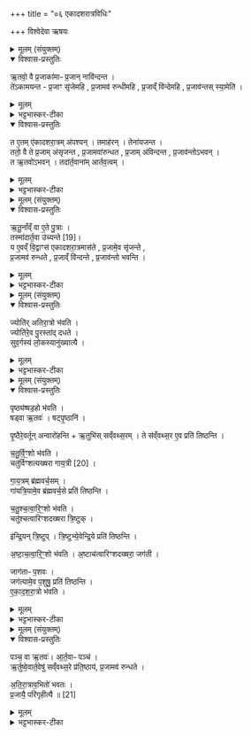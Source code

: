 +++
title = "०६ एकादशरात्रविधिः"

+++
विश्वेदेवा ऋषयः
<details><summary>मूलम् (संयुक्तम्)</summary>

ऋ॒तवो॒ वै प्र॒जाका॑माᳶ प्र॒जान्नावि॑न्दन्त॒ ते॑ऽकामयन्त प्र॒जाꣳ सृ॑जेमहि प्र॒जामव॑ रुन्धीमहि प्र॒जाव्ँवि॑न्देमहि प्र॒जाव॑न्तस्स्या॒मेति॒ त ए॒तमे॑कादशरा॒त्रम॑पश्य॒न्तमाह॑र॒न्तेना॑यजन्त॒ ततो॒ वै ते प्र॒जाम॑सृजन्त प्र॒जामवा॑रुन्धत प्र॒जाम॑विन्दन्त प्र॒जाव॑न्तोऽभव॒न्त ऋ॒तवो॑ऽभव॒न्तदा॑र्त॒वाना॑मार्तव॒त्वम्
</details>

<details open><summary>विश्वास-प्रस्तुतिः</summary>

ऋ॒तवो॒ वै प्र॒जाका॑माᳶ प्र॒जान् नावि॑न्दन्त ।  
ते॑ऽकामयन्त -
प्र॒जाꣳ सृ॑जेमहि , प्र॒जामव॑ रुन्धीमहि , प्र॒जाव्ँ वि॑न्देमहि , प्र॒जाव॑न्तस् स्या॒मेति॑ ।  
</details>

<details><summary>मूलम्</summary>

ऋ॒तवो॒ वै प्र॒जाका॑माᳶ प्र॒जान् नावि॑न्दन्त ।  
ते॑ऽकामयन्त -
प्र॒जाꣳ सृ॑जेमहि , प्र॒जामव॑ रुन्धीमहि , प्र॒जाव्ँ वि॑न्देमहि , प्र॒जाव॑न्तस् स्या॒मेति॑ ।  
</details>

<details><summary>भट्टभास्कर-टीका</summary>

1समाप्ता अहीनाः । अथ सत्त्राण्यारभ्यन्ते उभयतोतिरात्राणि । तत्र एकादशरात्रं विदधाति ऋतव इत्यादि ॥ ऋतवो वसन्तादयः प्रजाकामा प्रजां नाविन्दन्त नालभन्त । ते अकामयन्त - प्रजां मृजेमहि प्रजां स्रष्टुं समर्थाः स्याम, प्रजामवरुन्धीमहि नियन्तुं समर्थास्स्याम । विन्देमहि लभेमहि । प्रजावन्तः बहुप्रजाः सत्प्रजाः स्यामेति ।
</details>

<details open><summary>विश्वास-प्रस्तुतिः</summary>

त ए॒तम् ए॑कादशरा॒त्रम् अ॑पश्यन् । तमाह॑रन् । तेना॑यजन्त ।  
ततो॒ वै ते प्र॒जाम् अ॑सृजन्त , प्र॒जामवा॑रुन्धत , प्र॒जाम् अ॑विन्दन्त , प्र॒जाव॑न्तोऽभवन् ।  
त ऋ॒तवो॑ऽभवन् । तदा॑र्त॒वाना॑म् आर्तव॒त्वम् ।  
</details>

<details><summary>मूलम्</summary>

त ए॒तम् ए॑कादशरा॒त्रम् अ॑पश्यन् । तमाह॑रन् । तेना॑यजन्त ।  
ततो॒ वै ते प्र॒जाम् अ॑सृजन्त , प्र॒जामवा॑रुन्धत , प्र॒जाम् अ॑विन्दन्त , प्र॒जाव॑न्तोऽभवन् ।  
त ऋ॒तवो॑ऽभवन् । तदा॑र्त॒वाना॑म् आर्तव॒त्वम् ।  
</details>

<details><summary>भट्टभास्कर-टीका</summary>

ततस्ते एकादशरात्रेण सर्वमलभन्त । ततस्ते क्रतवः सर्वार्थहितलाभेन अभवन् भूतिमन्तस्सम्पन्नाः । यद्वा - ततस्त ऋतवः स्वैस्स्वैः ऋतुधर्मैर्युक्ता ऋत्वनुरूपस्वभावभाजोभवन् । अथवा - वसन्तादयः ततः प्रभृति ऋतवोभवत् । अरणात् ऋतवः एकादशरात्रेण सर्वाभिमतप्राप्त्या ऋतुव्यपदेशभाजोभवन्, तदार्तवानामार्तवत्वम् । ऋतुर्योनिगतो द्रव्यविशेषः ऋतूत्पत्तिहेतुभूतः कालो वा । यथा - 'ऋत्वियात्प्रजां विन्दामहै' । इति । ऋतुभवास्सर्वाः प्रजा आर्तवाः । यत्कामा इमे यज्ञमासते तेषां तत आर्तवत्वं ऋतुप्रभवत्वं ऋतुभ्यो वोत्पद्यमा ...
</details>

<details><summary>मूलम् (संयुक्तम्)</summary>

ऋ॒तू॒नाव्ँवा ए॒ते पु॒त्रास्तस्मा॑त् [19]  
आ॒र्त॒वा उ॑च्यन्ते॒ य ए॒वव्ँवि॒द्वाꣳस॑ एकादशरा॒त्रमास॑ते प्र॒जामे॒व सृ॑जन्ते प्र॒जामव॑ रुन्धते प्र॒जाव्ँवि॑न्दन्ते प्र॒जाव॑न्तो भवन्ति॒
</details>

<details open><summary>विश्वास-प्रस्तुतिः</summary>

ऋ॒तू॒नाँव्ँ वा ए॒ते पु॒त्राः ।  
तस्मा॑दार्त॒वा उ॑च्यन्ते [19]।  
य ए॒वव्ँ वि॒द्वाꣳस॑ एकादशरा॒त्रमास॑ते , प्र॒जामे॒व सृ॑जन्ते ,  
प्र॒जामव॑ रुन्धते , प्र॒जाव्ँ वि॑न्दन्ते , प्र॒जाव॑न्तो भवन्ति ।  
</details>

<details><summary>मूलम्</summary>

ऋ॒तू॒नाँव्ँ वा ए॒ते पु॒त्राः ।  
तस्मा॑दार्त॒वा उ॑च्यन्ते [19]।  
य ए॒वव्ँ वि॒द्वाꣳस॑ एकादशरा॒त्रमास॑ते , प्र॒जामे॒व सृ॑जन्ते ,  
प्र॒जामव॑ रुन्धते , प्र॒जाव्ँ वि॑न्दन्ते , प्र॒जाव॑न्तो भवन्ति ।  
</details>

<details><summary>भट्टभास्कर-टीका</summary>

2ऋतूनां वा इत्यादि ॥ एते सर्वे जन्मिनः पुत्राः तेषामृतूनां 'ऋत्वियात्प्रजां विन्दामहै' तस्मात्प्रजा आर्तवशब्देनोच्यन्ते इति । य एवं विद्वानित्यादि । गतम् ॥
</details>

<details><summary>मूलम् (संयुक्तम्)</summary>

ज्योति॑रतिरा॒त्रो भ॑वति॒ ज्योति॑रे॒व पु॒रस्ता॑द्दधते सुव॒र्गस्य॑ लो॒कस्यानु॑ख्यात्यै॒
</details>

<details open><summary>विश्वास-प्रस्तुतिः</summary>

ज्योति॑र् अतिरा॒त्रो भ॑वति ।  
ज्योति॑रे॒व पु॒रस्ता॑द् दधते ।  
सुव॒र्गस्य॑ लो॒कस्यानु॑ख्यात्यै ।  
</details>

<details><summary>मूलम्</summary>

ज्योति॑र् अतिरा॒त्रो भ॑वति ।  
ज्योति॑रे॒व पु॒रस्ता॑द् दधते ।  
सुव॒र्गस्य॑ लो॒कस्यानु॑ख्यात्यै ।  
</details>

<details><summary>भट्टभास्कर-टीका</summary>

3ज्योतिरित्यादिरहः कॢप्तिः - ज्योतिस्संज्ञसमासादिलक्षणं एकाहः तद्धर्माऽतिरात्रः प्रथममहः; यागारम्भ एव ज्योतिर्धारणात् स्वर्गस्यानुक्रमेण प्रकाशो भवतीति ॥
</details>

<details><summary>मूलम् (संयुक्तम्)</summary>

पृष्ठ्य॑ष्षड॒हो भ॑वति॒ षड्वा ऋ॒तव॒ष्षट्पृ॒ष्ठानि॑ पृ॒ष्ठैरे॒वर्तून॒न्वारो॑हन्त्यृ॒तुभि॑स्सव्ँवथ्स॒रन्ते स॑व्ँवथ्स॒र ए॒व प्रति॑ तिष्ठन्ति चतुर्वि॒ꣳ॒शो भ॑वति॒ चतु॑र्विꣳशत्यख्षरा गाय॒त्री [20]  
गा॒य॒त्रम्ब्र॑ह्मवर्च॒सङ्गा॑यत्रि॒यामे॒व ब्र॑ह्मवर्च॒से प्रति॑ तिष्ठन्ति चतुश्चत्वारि॒ꣳ॒शो भ॑वति॒ चतु॑श्चत्वारिꣳशदख्षरा त्रि॒ष्टुगि॑न्द्रि॒यन्त्रि॒ष्टुप्त्रि॒ष्टुभ्ये॒वेन्द्रि॒ये प्रति॑ तिष्ठन्त्यष्टाचत्वारि॒ꣳ॒शो भ॑वत्य॒ष्टाच॑त्वारिꣳशदख्षरा॒ जग॑ती॒ जाग॑ताᳶ प॒शवो॒ जग॑त्यामे॒व प॒शुषु॒ प्रति॑ तिष्ठन्त्येकादशरा॒त्रो भ॑वति॒
</details>

<details open><summary>विश्वास-प्रस्तुतिः</summary>

पृष्ठ्य॑ष्षड॒हो भ॑वति ।  
षड्वा ऋ॒तवः॑  । षट्पृ॒ष्ठानि॑ ।  

पृ॒ष्ठैरे॒वर्तून् अन्वारो॑हन्ति + ऋ॒तुभि॑स् सव्ँवथ्स॒रम् । ते स॑व्ँवथ्स॒र ए॒व प्रति॑ तिष्ठन्ति ।  

च॒तु॒र्वि॒ꣳ॒शो भ॑वति ।  
चतु॑र्विꣳशत्यख्षरा गाय॒त्री [20] ।  

गा॒य॒त्रम् ब्र॑ह्मवर्च॒सम् ।  
गा॑यत्रि॒यामे॒व ब्र॑ह्मवर्च॒से प्रति॑ तिष्ठन्ति ।  

च॒तु॒श्च॒त्वा॒रि॒ꣳ॒शो भ॑वति ।  
चतु॑श्चत्वारिꣳशदख्षरा त्रि॒ष्टुक् ।  

इ॑न्द्रि॒यन् त्रि॒ष्टुप् । त्रि॒ष्टुभ्ये॒वेन्द्रि॒ये प्रति॑ तिष्ठन्ति ।  

अ॒ष्टा॒च॒त्वा॒रि॒ꣳ॒शो भ॑वति ।
अ॒ष्टाच॑त्वारिꣳशदख्षरा॒ जग॑ती ।  

जाग॑ताᳶ प॒शवः ।  
जग॑त्यामे॒व प॒शुषु॒ प्रति॑ तिष्ठन्ति ।  
ए॒का॒द॒श॒रा॒त्रो भ॑वति ।  
</details>

<details><summary>मूलम्</summary>

पृष्ठ्य॑ष्षड॒हो भ॑वति ।  
षड्वा ऋ॒तवः॑  । षट्पृ॒ष्ठानि॑ ।  

पृ॒ष्ठैरे॒वर्तून् अन्वारो॑हन्ति + ऋ॒तुभि॑स् सव्ँवथ्स॒रम् । ते स॑व्ँवथ्स॒र ए॒व प्रति॑ तिष्ठन्ति ।  

च॒तु॒र्वि॒ꣳ॒शो भ॑वति ।  
चतु॑र्विꣳशत्यख्षरा गाय॒त्री [20] ।  

गा॒य॒त्रम् ब्र॑ह्मवर्च॒सम् ।  
गा॑यत्रि॒यामे॒व ब्र॑ह्मवर्च॒से प्रति॑ तिष्ठन्ति ।  

च॒तु॒श्च॒त्वा॒रि॒ꣳ॒शो भ॑वति ।  
चतु॑श्चत्वारिꣳशदख्षरा त्रि॒ष्टुक् ।  

इ॑न्द्रि॒यन् त्रि॒ष्टुप् । त्रि॒ष्टुभ्ये॒वेन्द्रि॒ये प्रति॑ तिष्ठन्ति ।  

अ॒ष्टा॒च॒त्वा॒रि॒ꣳ॒शो भ॑वति ।
अ॒ष्टाच॑त्वारिꣳशदख्षरा॒ जग॑ती ।  

जाग॑ताᳶ प॒शवः ।  
जग॑त्यामे॒व प॒शुषु॒ प्रति॑ तिष्ठन्ति ।  
ए॒का॒द॒श॒रा॒त्रो भ॑वति ।  
</details>

<details><summary>भट्टभास्कर-टीका</summary>

4पृष्ठ्य इत्यादि ॥ द्वादशाहस्य द्वितीयदिवसप्रभृति पृष्ठ्यष्षडहः । तत्र त्रिवृदग्निष्टोमो रथन्तरसामा प्रथमः । पञ्चदश उक्थ्यो बृहत्सामा द्वितीयः । सप्तदश उवथ्यो वैरूपसामा तृतीयः । एकविंशष्षोडशी उक्थ्यो वैराजसामा चतुर्थः । त्रिणव उक्थ्यः शाक्वरसामा पञ्चमः । त्रयस्त्रिंश उक्थ्यो रैवतसामा षष्ठः । पृष्ठानि रथन्तरादीनि । बृहत्सामा तृतीयः एकादशरात्र इति । अतिरात्रावभितो भवत डति, अतिरात्रमेकादशं वक्ष्यामीति मन्यते इत्यादि ॥
</details>

<details><summary>मूलम् (संयुक्तम्)</summary>

पञ्च॒ वा ऋ॒तव॑ आर्त॒वाᳶ पञ्च॒र्तुष्वे॒वार्त॒वेषु॑ सव्ँवथ्स॒रे प्र॑ति॒ष्ठाय॑ प्र॒जामव॑ रुन्धतेऽतिरा॒त्राव॒भितो॑ भवतᳶ प्र॒जायै॒ परि॑गृहीत्यै ॥ [21]  
</details>

<details open><summary>विश्वास-प्रस्तुतिः</summary>

पञ्च॒ वा ऋ॒तवः॑।  आ॒र्त॒वाᳶ पञ्च॑  ।  
ऋ॒र्तुष्वे॒वार्त॒वेषु॑ सव्ँवथ्स॒रे प्र॑ति॒ष्ठाय॑, प्र॒जामव॑ रुन्धते ।  

अ॒ति॒रा॒त्राव॒भितो॑ भवतः ।  
प्र॒जायै॒ परि॑गृहीत्यै ॥ [21]  
</details>

<details><summary>मूलम्</summary>

पञ्च॒ वा ऋ॒तवः॑।  आ॒र्त॒वाᳶ पञ्च॑  ।  
ऋ॒र्तुष्वे॒वार्त॒वेषु॑ सव्ँवथ्स॒रे प्र॑ति॒ष्ठाय॑, प्र॒जामव॑ रुन्धते ।  

अ॒ति॒रा॒त्राव॒भितो॑ भवतः ।  
प्र॒जायै॒ परि॑गृहीत्यै ॥ [21]  
</details>

<details><summary>भट्टभास्कर-टीका</summary>

5पञ्च वा इत्यादि ॥ ऋतवः पञ्च । आर्तवा ऋतुस्वभावाश्च पञ्च । प्रजायाः उभयतः परिग्रहार्थं च - यागसाध्याः प्रजाः - आद्यवसानयोः अतिरात्राभ्यां परिगृह्यते परितो रक्ष्यते इति । तस्मात्प्रजापरिग्रहार्थं उभयतोऽतिरात्रं भवतीति ॥


इति सप्तमे द्वितीये षष्ठोनुवाकः ॥  
</details>

